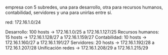 empresa con 5 subredes, una para desarrollo, otra para recursos humanos, contabilidad, servidores y una para unirlas entre sí.

red: 172.16.1.0/24

Desarrollo: 100 hosts -> 172.16.1.0/25 a 172.16.1.127/25
Recursos humanos: 15 hosts -> 172.16.1.128/27 a 172.16.1.159/27
Contabilidad: 10 hosts -> 172.16.1.160/27 a 172.16.1.191/27
Servidores: 20 hosts -> 172.16.1.192/28 a 172.16.1.207/28
Unificación redes -> 172.16.1.208/29 a 172.16.1.215/29

